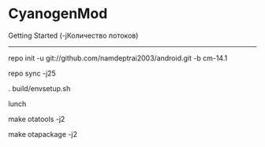 CyanogenMod
===========

Getting Started (-jКоличество потоков)

---------------

repo init -u git://github.com/namdeptrai2003/android.git -b cm-14.1

repo sync -j25 

. build/envsetup.sh

lunch

make otatools -j2

make otapackage -j2
